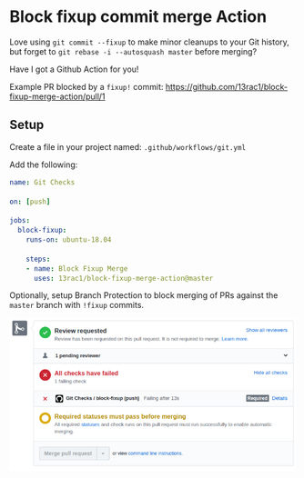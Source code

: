# Block fixup commit merge Action

Love using `git commit --fixup` to make minor cleanups to your Git history, but
forget to `git rebase -i --autosquash master` before merging?

Have I got a Github Action for you!

Example PR blocked by a `fixup!` commit:
https://github.com/13rac1/block-fixup-merge-action/pull/1

## Setup

Create a file in your project named: `.github/workflows/git.yml`

Add the following:

```yaml
name: Git Checks

on: [push]

jobs:
  block-fixup:
    runs-on: ubuntu-18.04

    steps:
    - name: Block Fixup Merge
      uses: 13rac1/block-fixup-merge-action@master
```

Optionally, setup Branch Protection to block merging of PRs against the `master`
branch with `!fixup` commits.

[![PR merge blocked](images/block-fixup-example.png?raw=true)](images/block-fixup-example.png?raw=true)
